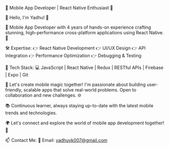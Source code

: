 📱 Mobile App Developer | React Native Enthusiast 🚀

👋 Hello, I'm Yadhu! 🌟

📱 Mobile App Developer with 4 years of hands-on experience crafting stunning, high-performance cross-platform applications using React Native. 🚀

🛠️ Expertise:
👉 React Native Development
👉 UI/UX Design
👉 API Integration
👉 Performance Optimization
👉 Debugging & Testing

🔧 Tech Stack:
💻 JavaScript | React Native | Redux | RESTful APIs | Firebase | Expo | Git

💬 Let's create mobile magic together! I'm passionate about building user-friendly, scalable apps that solve real-world problems. Open to collaboration and new challenges. 🌐

📚 Continuous learner, always staying up-to-date with the latest mobile trends and technologies.

🌍 Let's connect and explore the world of mobile app development together! 🤝

📫 Contact Me:
📧 Email: yadhuyk007@gmail.com
